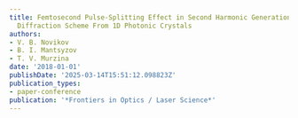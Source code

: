 ```yaml
---
title: Femtosecond Pulse-Splitting Effect in Second Harmonic Generation in the Laue
  Diffraction Scheme From 1D Photonic Crystals
authors:
- V. B. Novikov
- B. I. Mantsyzov
- T. V. Murzina
date: '2018-01-01'
publishDate: '2025-03-14T15:51:12.098823Z'
publication_types:
- paper-conference
publication: '*Frontiers in Optics / Laser Science*'
---
```

